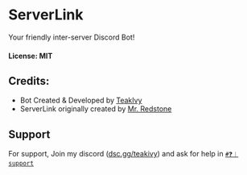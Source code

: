 # ServerLink

Your friendly inter-server Discord Bot!

#### **License:** MIT

## Credits:

- Bot Created & Developed by [TeakIvy](https://dsc.gg/teakivy)
- ServerLink originally created by [Mr. Redstone](https://github.com/MrRedstoneYT)

## Support

For support, Join my discord ([dsc.gg/teakivy](https://dsc.gg/teakivy)) and ask for help in [`#❓︱support`](https://discord.gg/wfP4SkZx6s)
